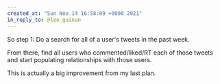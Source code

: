 ```yaml
---
created_at: "Sun Nov 14 16:58:09 +0000 2021"
in_reply_to: @leo_guinan
---
```


So step 1: Do a search for all of a user's tweets in the past week. 

From there, find all users who commented/liked/RT each of those tweets and start populating relationships with those users. 

This is actually a big improvement from my last plan.